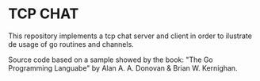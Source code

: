 # TCP CHAT

This repository implements a tcp chat server and client in order to ilustrate de usage of go routines and channels.

Source code based on a sample showed by the book: "The Go Programming Languabe" by Alan A. A. Donovan & Brian W. Kernighan.
